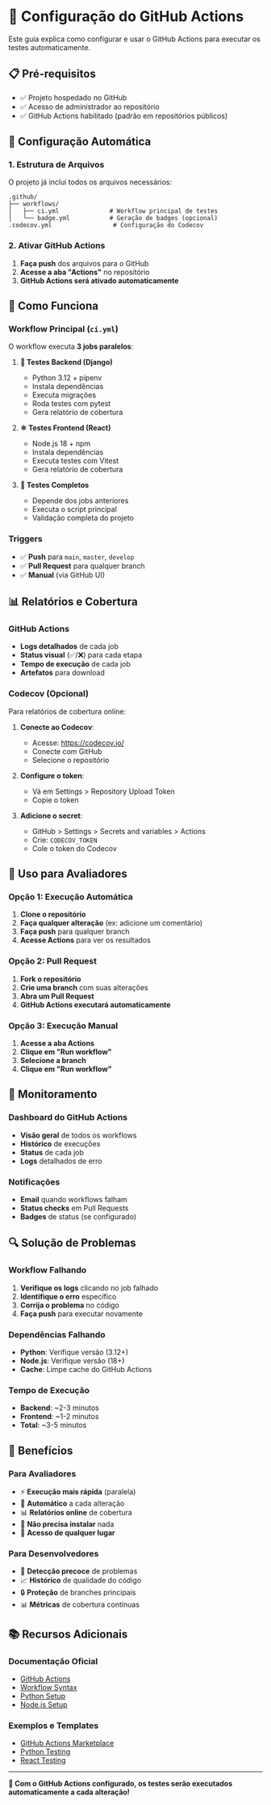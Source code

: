 # 🚀 Configuração do GitHub Actions

Este guia explica como configurar e usar o GitHub Actions para executar os testes automaticamente.

## 📋 Pré-requisitos

- ✅ Projeto hospedado no GitHub
- ✅ Acesso de administrador ao repositório
- ✅ GitHub Actions habilitado (padrão em repositórios públicos)

## 🔧 Configuração Automática

### 1. Estrutura de Arquivos
O projeto já inclui todos os arquivos necessários:

```
.github/
├── workflows/
│   ├── ci.yml              # Workflow principal de testes
│   └── badge.yml           # Geração de badges (opcional)
.codecov.yml                 # Configuração do Codecov
```

### 2. Ativar GitHub Actions
1. **Faça push** dos arquivos para o GitHub
2. **Acesse a aba "Actions"** no repositório
3. **GitHub Actions será ativado automaticamente**

## 🧪 Como Funciona

### Workflow Principal (`ci.yml`)
O workflow executa **3 jobs paralelos**:

1. **🐍 Testes Backend (Django)**
   - Python 3.12 + pipenv
   - Instala dependências
   - Executa migrações
   - Roda testes com pytest
   - Gera relatório de cobertura

2. **⚛️ Testes Frontend (React)**
   - Node.js 18 + npm
   - Instala dependências
   - Executa testes com Vitest
   - Gera relatório de cobertura

3. **🚀 Testes Completos**
   - Depende dos jobs anteriores
   - Executa o script principal
   - Validação completa do projeto

### Triggers
- ✅ **Push** para `main`, `master`, `develop`
- ✅ **Pull Request** para qualquer branch
- ✅ **Manual** (via GitHub UI)

## 📊 Relatórios e Cobertura

### GitHub Actions
- **Logs detalhados** de cada job
- **Status visual** (✅/❌) para cada etapa
- **Tempo de execução** de cada job
- **Artefatos** para download

### Codecov (Opcional)
Para relatórios de cobertura online:

1. **Conecte ao Codecov**:
   - Acesse: https://codecov.io/
   - Conecte com GitHub
   - Selecione o repositório

2. **Configure o token**:
   - Vá em Settings > Repository Upload Token
   - Copie o token

3. **Adicione o secret**:
   - GitHub > Settings > Secrets and variables > Actions
   - Crie: `CODECOV_TOKEN`
   - Cole o token do Codecov

## 🎯 Uso para Avaliadores

### Opção 1: Execução Automática
1. **Clone o repositório**
2. **Faça qualquer alteração** (ex: adicione um comentário)
3. **Faça push** para qualquer branch
4. **Acesse Actions** para ver os resultados

### Opção 2: Pull Request
1. **Fork o repositório**
2. **Crie uma branch** com suas alterações
3. **Abra um Pull Request**
4. **GitHub Actions executará automaticamente**

### Opção 3: Execução Manual
1. **Acesse a aba Actions**
2. **Clique em "Run workflow"**
3. **Selecione a branch**
4. **Clique em "Run workflow"**

## 📱 Monitoramento

### Dashboard do GitHub Actions
- **Visão geral** de todos os workflows
- **Histórico** de execuções
- **Status** de cada job
- **Logs** detalhados de erro

### Notificações
- **Email** quando workflows falham
- **Status checks** em Pull Requests
- **Badges** de status (se configurado)

## 🔍 Solução de Problemas

### Workflow Falhando
1. **Verifique os logs** clicando no job falhado
2. **Identifique o erro** específico
3. **Corrija o problema** no código
4. **Faça push** para executar novamente

### Dependências Falhando
- **Python**: Verifique versão (3.12+)
- **Node.js**: Verifique versão (18+)
- **Cache**: Limpe cache do GitHub Actions

### Tempo de Execução
- **Backend**: ~2-3 minutos
- **Frontend**: ~1-2 minutos
- **Total**: ~3-5 minutos

## 🎉 Benefícios

### Para Avaliadores
- ⚡ **Execução mais rápida** (paralela)
- 🔄 **Automático** a cada alteração
- 📊 **Relatórios online** de cobertura
- 🚫 **Não precisa instalar** nada
- 📱 **Acesso de qualquer lugar**

### Para Desenvolvedores
- 🚨 **Detecção precoce** de problemas
- 📈 **Histórico** de qualidade do código
- 🔒 **Proteção** de branches principais
- 📊 **Métricas** de cobertura contínuas

## 📚 Recursos Adicionais

### Documentação Oficial
- [GitHub Actions](https://docs.github.com/en/actions)
- [Workflow Syntax](https://docs.github.com/en/actions/using-workflows/workflow-syntax-for-github-actions)
- [Python Setup](https://github.com/actions/setup-python)
- [Node.js Setup](https://github.com/actions/setup-node)

### Exemplos e Templates
- [GitHub Actions Marketplace](https://github.com/marketplace?type=actions)
- [Python Testing](https://github.com/actions/setup-python#examples)
- [React Testing](https://github.com/actions/setup-node#examples)

---

**🚀 Com o GitHub Actions configurado, os testes serão executados automaticamente a cada alteração!**
